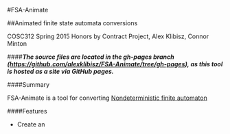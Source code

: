 #FSA-Animate

##Animated finite state automata conversions

COSC312 Spring 2015 Honors by Contract Project, Alex Klibisz, Connor Minton

####***The source files are located in the gh-pages branch (https://github.com/alexklibisz/FSA-Animate/tree/gh-pages), as this tool is hosted as a site via GitHub pages.***

####Summary

FSA-Animate is a tool for converting [Nondeterministic finite automaton](http://en.wikipedia.org/wiki/Nondeterministic_finite_automaton)

####Features
- Create an 
